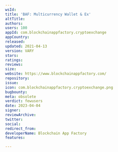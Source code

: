 ```yaml
---
wsId: 
title: 'BAF: Multicurrency Wallet & Ex'
altTitle: 
authors: 
users: 100
appId: com.blockchainappfactory.cryptoexchange
appCountry: 
released: 
updated: 2021-04-13
version: VARY
stars: 
ratings: 
reviews: 
size: 
website: https://www.blockchainappfactory.com/
repository: 
issue: 
icon: com.blockchainappfactory.cryptoexchange.png
bugbounty: 
meta: obsolete
verdict: fewusers
date: 2023-04-04
signer: 
reviewArchive: 
twitter: 
social: 
redirect_from: 
developerName: Blockchain App Factory
features: 

---
```


